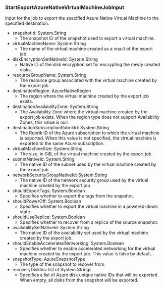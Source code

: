 ### StartExportAzureNativeVirtualMachineJobInput
Input for the job to export the specified Azure Native Virtual Machine to the specified destination.

- snapshotId: System.String
  - The snapshot ID of the snapshot used to export a virtual machine.
- virtualMachineName: System.String
  - The name of the virtual machine created as a result of the export job.
- diskEncryptionSetNativeId: System.String
  - Native ID of the disk encryption set for encrypting the newly created disks.
- resourceGroupName: System.String
  - The resource group associated with the virtual machine created by the export job.
- destinationRegion: AzureNativeRegion
  - The region where the virtual machine created by the export job exists.
- destinationAvailabilityZone: System.String
  - The Availability Zone where the virtual machine created by the export job exists. When the region type does not support Availability Zones, this value is null.
- destinationSubscriptionRubrikId: System.String
  - The Rubrik ID of the Azure subscription to which the virtual machine is exported. When this value is not specified, the virtual machine is exported to the same Azure subscription.
- virtualMachineSize: System.String
  - The size, in GiB, of the virtual machine created by the export job.
- subnetNativeId: System.String
  - The native ID of the subnet used by the virtual machine created by the export job.
- networkSecurityGroupNativeId: System.String
  - The native ID of the network security group used by the virtual machine created by the export job.
- shouldExportTags: System.Boolean
  - Specifies whether to export the tags from the snapshot.
- shouldPowerOff: System.Boolean
  - Specifies whether to export the virtual machine in a powered-down state.
- shouldUseReplica: System.Boolean
  - Specifies whether to recover from a replica of the source snapshot.
- availabilitySetNativeId: System.String
  - The native ID of the availability set used by the virtual machine created by the export job.
- shouldEnableAcceleratedNetworking: System.Boolean
  - Specifies whether to enable accelerated networking for the virtual machine created by the export job. This value is false by default.
- snapshotType: AzureSnapshotType
  - The type of the snapshot to recover from.
- recoveryDiskIds: list of System.Strings
  - Specifies a list of Azure disk unique native IDs that will be exported. When empty, all disks from the snapshot will be exported.
